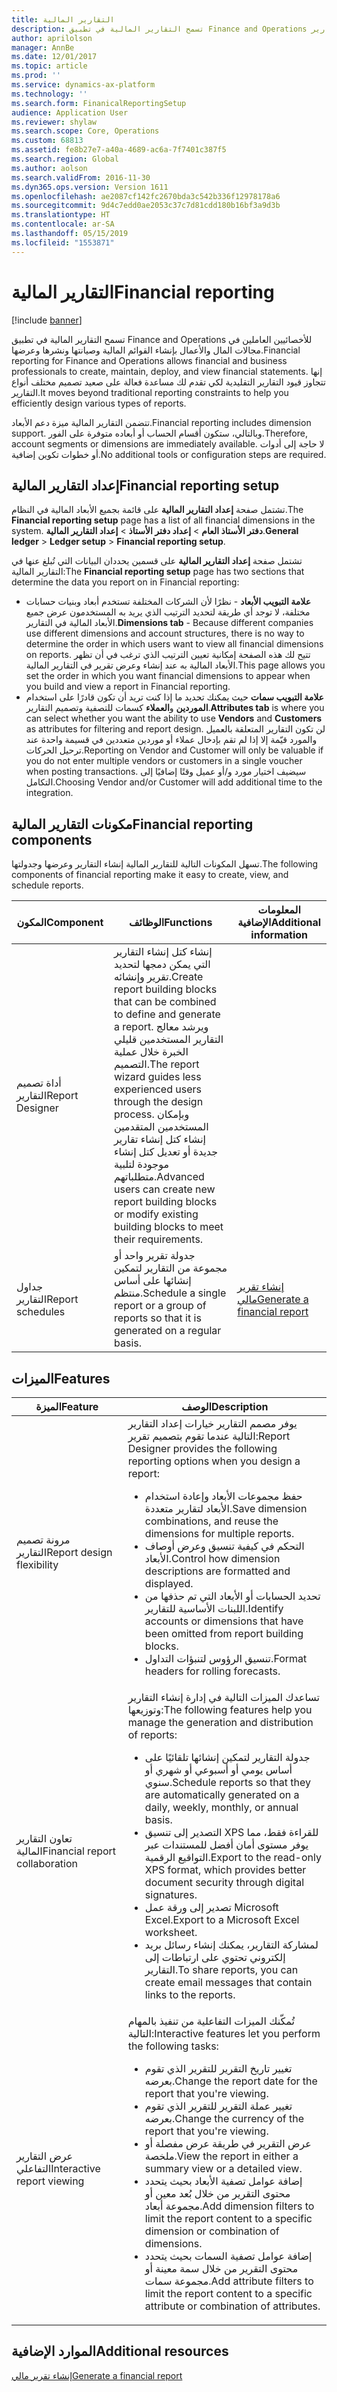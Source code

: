 ```yaml
---
title: التقارير المالية
description: تسمح التقارير المالية في تطبيق Finance and Operations للأخصائيين العاملين في مجالات المال والأعمال بإنشاء القوائم المالية وصيانتها ونشرها وعرضها. إنها تتجاوز قيود التقارير التقليدية لكي تقدم لك مساعدة فعالة على صعيد تصميم مختلف أنواع التقارير.
author: aprilolson
manager: AnnBe
ms.date: 12/01/2017
ms.topic: article
ms.prod: ''
ms.service: dynamics-ax-platform
ms.technology: ''
ms.search.form: FinanicalReportingSetup
audience: Application User
ms.reviewer: shylaw
ms.search.scope: Core, Operations
ms.custom: 68813
ms.assetid: fe8b27e7-a40a-4689-ac6a-7f7401c387f5
ms.search.region: Global
ms.author: aolson
ms.search.validFrom: 2016-11-30
ms.dyn365.ops.version: Version 1611
ms.openlocfilehash: ae2087cf142fc2670bda3c542b336f12978178a6
ms.sourcegitcommit: 9d4c7edd0ae2053c37c7d81cdd180b16bf3a9d3b
ms.translationtype: HT
ms.contentlocale: ar-SA
ms.lasthandoff: 05/15/2019
ms.locfileid: "1553871"
---
```

# <a name="financial-reporting"></a><span data-ttu-id="c5506-104">التقارير المالية</span><span class="sxs-lookup"><span data-stu-id="c5506-104">Financial reporting</span></span>

[!include [banner](../includes/banner.md)]

<span data-ttu-id="c5506-105">تسمح التقارير المالية في تطبيق Finance and Operations للأخصائيين العاملين في مجالات المال والأعمال بإنشاء القوائم المالية وصيانتها ونشرها وعرضها.</span><span class="sxs-lookup"><span data-stu-id="c5506-105">Financial reporting for Finance and Operations allows financial and business professionals to create, maintain, deploy, and view financial statements.</span></span> <span data-ttu-id="c5506-106">إنها تتجاوز قيود التقارير التقليدية لكي تقدم لك مساعدة فعالة على صعيد تصميم مختلف أنواع التقارير.</span><span class="sxs-lookup"><span data-stu-id="c5506-106">It moves beyond traditional reporting constraints to help you efficiently design various types of reports.</span></span>

<span data-ttu-id="c5506-107">تتضمن التقارير المالية ميزة دعم الأبعاد.</span><span class="sxs-lookup"><span data-stu-id="c5506-107">Financial reporting includes dimension support.</span></span> <span data-ttu-id="c5506-108">وبالتالي، ستكون أقسام الحساب أو أبعاده متوفرة على الفور.</span><span class="sxs-lookup"><span data-stu-id="c5506-108">Therefore, account segments or dimensions are immediately available.</span></span> <span data-ttu-id="c5506-109">لا حاجة إلى أدوات أو خطوات تكوين إضافية.</span><span class="sxs-lookup"><span data-stu-id="c5506-109">No additional tools or configuration steps are required.</span></span>

## <a name="financial-reporting-setup"></a><span data-ttu-id="c5506-110">إعداد التقارير المالية</span><span class="sxs-lookup"><span data-stu-id="c5506-110">Financial reporting setup</span></span>
<span data-ttu-id="c5506-111">تشتمل صفحة **إعداد التقارير المالية** على قائمة بجميع الأبعاد المالية في النظام.</span><span class="sxs-lookup"><span data-stu-id="c5506-111">The **Financial reporting setup** page has a list of all financial dimensions in the system.</span></span> <span data-ttu-id="c5506-112">**دفتر الأستاذ العام** \> **إعداد دفتر الأستاذ** \> **إعداد التقارير المالية**.</span><span class="sxs-lookup"><span data-stu-id="c5506-112">**General ledger** \> **Ledger setup** \> **Financial reporting setup**.</span></span>

<span data-ttu-id="c5506-113">تشتمل صفحة **إعداد التقارير المالية** على قسمين يحددان البيانات التي تُبلغ عنها في التقارير المالية:</span><span class="sxs-lookup"><span data-stu-id="c5506-113">The **Financial reporting setup** page has two sections that determine the data you report on in Financial reporting:</span></span>

- <span data-ttu-id="c5506-114">**علامة التبويب الأبعاد** - نظرًا لأن الشركات المختلفة تستخدم أبعاد وبنيات حسابات مختلفة، لا توجد أي طريقة لتحديد الترتيب الذي يريد به المستخدمون عرض جميع الأبعاد المالية في التقارير.</span><span class="sxs-lookup"><span data-stu-id="c5506-114">**Dimensions tab** - Because different companies use different dimensions and account structures, there is no way to determine the order in which users want to view all financial dimensions on reports.</span></span> <span data-ttu-id="c5506-115">تتيح لك هذه الصفحة إمكانية تعيين الترتيب الذي ترغب في أن تظهر الأبعاد المالية به عند إنشاء وعرض تقرير في التقارير المالية.</span><span class="sxs-lookup"><span data-stu-id="c5506-115">This page allows you set the order in which you want financial dimensions to appear when you build and view a report in Financial reporting.</span></span>
- <span data-ttu-id="c5506-116">**علامة التبويب سمات** حيث يمكنك تحديد ما إذا كنت تريد أن تكون قادرًا على استخدام **الموردين** و**العملاء** كسمات للتصفية وتصميم التقارير.</span><span class="sxs-lookup"><span data-stu-id="c5506-116">**Attributes tab** is where you can select whether you want the ability to use **Vendors** and **Customers** as attributes for filtering and report design.</span></span> <span data-ttu-id="c5506-117">لن تكون التقارير المتعلقة بالعميل والمورد قيّمة إلا إذا لم تقم بإدخال عملاء أو موردين متعددين في قسيمة واحدة عند ترحيل الحركات.</span><span class="sxs-lookup"><span data-stu-id="c5506-117">Reporting on Vendor and Customer will only be valuable if you do not enter multiple vendors or customers in a single voucher when posting transactions.</span></span> <span data-ttu-id="c5506-118">سيضيف اختيار مورد و/أو عميل وقتًا إضافيًا إلى التكامل.</span><span class="sxs-lookup"><span data-stu-id="c5506-118">Choosing Vendor and/or Customer will add additional time to the integration.</span></span>

## <a name="financial-reporting-components"></a><span data-ttu-id="c5506-119">مكونات التقارير المالية</span><span class="sxs-lookup"><span data-stu-id="c5506-119">Financial reporting components</span></span>
<span data-ttu-id="c5506-120">تسهل المكونات التالية للتقارير المالية إنشاء التقارير وعرضها وجدولتها.</span><span class="sxs-lookup"><span data-stu-id="c5506-120">The following components of financial reporting make it easy to create, view, and schedule reports.</span></span>

| <span data-ttu-id="c5506-121">المكون</span><span class="sxs-lookup"><span data-stu-id="c5506-121">Component</span></span>        | <span data-ttu-id="c5506-122">الوظائف</span><span class="sxs-lookup"><span data-stu-id="c5506-122">Functions</span></span> | <span data-ttu-id="c5506-123">المعلومات الإضافية</span><span class="sxs-lookup"><span data-stu-id="c5506-123">Additional information</span></span> |
|------------------|-----------|------------------------|
| <span data-ttu-id="c5506-124">أداة تصميم التقارير</span><span class="sxs-lookup"><span data-stu-id="c5506-124">Report Designer</span></span>  | <span data-ttu-id="c5506-125">إنشاء كتل إنشاء التقارير التي يمكن دمجها لتحديد تقرير وإنشائه.</span><span class="sxs-lookup"><span data-stu-id="c5506-125">Create report building blocks that can be combined to define and generate a report.</span></span> <span data-ttu-id="c5506-126">ويرشد معالج التقارير المستخدمين قليلي الخبرة خلال عملية التصميم.</span><span class="sxs-lookup"><span data-stu-id="c5506-126">The report wizard guides less experienced users through the design process.</span></span> <span data-ttu-id="c5506-127">وبإمكان المستخدمين المتقدمين إنشاء كتل إنشاء تقارير جديدة أو تعديل كتل إنشاء موجودة لتلبية متطلباتهم.</span><span class="sxs-lookup"><span data-stu-id="c5506-127">Advanced users can create new report building blocks or modify existing building blocks to meet their requirements.</span></span> | |
| <span data-ttu-id="c5506-128">جداول التقارير</span><span class="sxs-lookup"><span data-stu-id="c5506-128">Report schedules</span></span> | <span data-ttu-id="c5506-129">جدولة تقرير واحد أو مجموعة من التقارير لتمكين إنشائها على أساس منتظم.</span><span class="sxs-lookup"><span data-stu-id="c5506-129">Schedule a single report or a group of reports so that it is generated on a regular basis.</span></span> | [<span data-ttu-id="c5506-130">إنشاء تقرير مالي</span><span class="sxs-lookup"><span data-stu-id="c5506-130">Generate a financial report</span></span>](generate-financial-report.md) |

## <a name="features"></a><span data-ttu-id="c5506-131">الميزات</span><span class="sxs-lookup"><span data-stu-id="c5506-131">Features</span></span>
<table>
<thead>
<tr>
<th><span data-ttu-id="c5506-132">الميزة</span><span class="sxs-lookup"><span data-stu-id="c5506-132">Feature</span></span></th>
<th><span data-ttu-id="c5506-133">‏‏الوصف</span><span class="sxs-lookup"><span data-stu-id="c5506-133">Description</span></span></th>
</tr>
</thead>
<tbody>
<tr>
<td><span data-ttu-id="c5506-134">مرونة تصميم التقارير</span><span class="sxs-lookup"><span data-stu-id="c5506-134">Report design flexibility</span></span></td>
<td><span data-ttu-id="c5506-135">يوفر مصمم التقارير خيارات إعداد التقارير التالية عندما تقوم بتصميم تقرير:</span><span class="sxs-lookup"><span data-stu-id="c5506-135">Report Designer provides the following reporting options when you design a report:</span></span>
<ul>
<li><span data-ttu-id="c5506-136">حفظ مجموعات الأبعاد وإعادة استخدام الأبعاد لتقارير متعددة.</span><span class="sxs-lookup"><span data-stu-id="c5506-136">Save dimension combinations, and reuse the dimensions for multiple reports.</span></span></li>
<li><span data-ttu-id="c5506-137">التحكم في كيفية تنسيق وعرض أوصاف الأبعاد.</span><span class="sxs-lookup"><span data-stu-id="c5506-137">Control how dimension descriptions are formatted and displayed.</span></span></li>
<li><span data-ttu-id="c5506-138">تحديد الحسابات أو الأبعاد التي تم حذفها من اللبنات الأساسية للتقارير.</span><span class="sxs-lookup"><span data-stu-id="c5506-138">Identify accounts or dimensions that have been omitted from report building blocks.</span></span></li>
<li><span data-ttu-id="c5506-139">تنسيق الرؤوس لتنبؤات التداول.</span><span class="sxs-lookup"><span data-stu-id="c5506-139">Format headers for rolling forecasts.</span></span></li>
</ul>
</td>
</tr>
<tr>
<td><span data-ttu-id="c5506-140">تعاون التقارير المالية</span><span class="sxs-lookup"><span data-stu-id="c5506-140">Financial report collaboration</span></span></td>
<td><span data-ttu-id="c5506-141">تساعدك الميزات التالية في إدارة إنشاء التقارير وتوزيعها:</span><span class="sxs-lookup"><span data-stu-id="c5506-141">The following features help you manage the generation and distribution of reports:</span></span>
<ul>
<li><span data-ttu-id="c5506-142">جدولة التقارير لتمكين إنشائها تلقائيًا على أساس يومي أو أسبوعي أو شهري أو سنوي.</span><span class="sxs-lookup"><span data-stu-id="c5506-142">Schedule reports so that they are automatically generated on a daily, weekly, monthly, or annual basis.</span></span></li>
<li><span data-ttu-id="c5506-143">التصدير إلى تنسيق XPS للقراءة فقط، مما يوفر مستوى أمان أفضل للمستندات عبر التواقيع الرقمية.</span><span class="sxs-lookup"><span data-stu-id="c5506-143">Export to the read-only XPS format, which provides better document security through digital signatures.</span></span></li>
<li><span data-ttu-id="c5506-144">تصدير إلى ورقة عمل Microsoft Excel.</span><span class="sxs-lookup"><span data-stu-id="c5506-144">Export to a Microsoft Excel worksheet.</span></span></li>
<li><span data-ttu-id="c5506-145">لمشاركة التقارير، يمكنك إنشاء رسائل بريد إلكتروني تحتوي على ارتباطات إلى التقارير.</span><span class="sxs-lookup"><span data-stu-id="c5506-145">To share reports, you can create email messages that contain links to the reports.</span></span></li>
</ul>
</td>
</tr>
<tr>
<td><span data-ttu-id="c5506-146">عرض التقارير التفاعلي</span><span class="sxs-lookup"><span data-stu-id="c5506-146">Interactive report viewing</span></span></td>
<td><span data-ttu-id="c5506-147">تُمكّنك الميزات التفاعلية من تنفيذ بالمهام التالية:</span><span class="sxs-lookup"><span data-stu-id="c5506-147">Interactive features let you perform the following tasks:</span></span>
<ul>
<li><span data-ttu-id="c5506-148">تغيير تاريخ التقرير للتقرير الذي تقوم بعرضه.</span><span class="sxs-lookup"><span data-stu-id="c5506-148">Change the report date for the report that you're viewing.</span></span></li>
<li><span data-ttu-id="c5506-149">تغيير عملة التقرير للتقرير الذي تقوم بعرضه.</span><span class="sxs-lookup"><span data-stu-id="c5506-149">Change the currency of the report that you're viewing.</span></span></li>
<li><span data-ttu-id="c5506-150">عرض التقرير في طريقة عرض مفصلة أو ملخصة.</span><span class="sxs-lookup"><span data-stu-id="c5506-150">View the report in either a summary view or a detailed view.</span></span></li>
<li><span data-ttu-id="c5506-151">إضافة عوامل تصفية الأبعاد بحيث يتحدد محتوى التقرير من خلال بُعد معين أو مجموعة أبعاد.</span><span class="sxs-lookup"><span data-stu-id="c5506-151">Add dimension filters to limit the report content to a specific dimension or combination of dimensions.</span></span></li>
<li><span data-ttu-id="c5506-152">إضافة عوامل تصفية السمات بحيث يتحدد محتوى التقرير من خلال سمة معينة أو مجموعة سمات.</span><span class="sxs-lookup"><span data-stu-id="c5506-152">Add attribute filters to limit the report content to a specific attribute or combination of attributes.</span></span></li>
</ul>
</td>
</tr>
</tbody>
</table>

## <a name="additional-resources"></a><span data-ttu-id="c5506-153">الموارد الإضافية</span><span class="sxs-lookup"><span data-stu-id="c5506-153">Additional resources</span></span>
[<span data-ttu-id="c5506-154">إنشاء تقرير مالي</span><span class="sxs-lookup"><span data-stu-id="c5506-154">Generate a financial report</span></span>](generate-financial-report.md)
